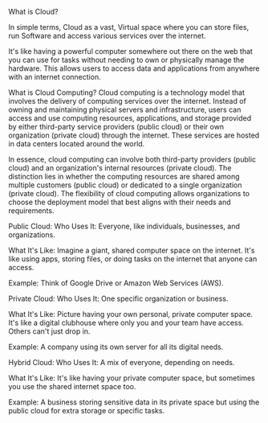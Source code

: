 What is Cloud?

In simple terms, Cloud as a vast, Virtual space where you can store files, run Software and access various services over the internet.

It's like having a powerful computer somewhere out there on the web that you can use for tasks without needing to own or physically manage the hardware. This allows users to access data and applications from anywhere with an internet connection.

What is Cloud Computing?
Cloud computing is a technology model that involves the delivery of computing services over the internet. Instead of owning and maintaining physical servers and infrastructure, users can access and use computing resources, applications, and storage provided by either third-party service providers (public cloud) or their own organization (private cloud) through the internet. These services are hosted in data centers located around the world.

In essence, cloud computing can involve both third-party providers (public cloud) and an organization's internal resources (private cloud). The distinction lies in whether the computing resources are shared among multiple customers (public cloud) or dedicated to a single organization (private cloud). The flexibility of cloud computing allows organizations to choose the deployment model that best aligns with their needs and requirements.

Public Cloud:
Who Uses It: Everyone, like individuals, businesses, and organizations.

What It's Like: Imagine a giant, shared computer space on the internet. It's like using apps, storing files, or doing tasks on the internet that anyone can access.

Example: Think of Google Drive or Amazon Web Services (AWS).

Private Cloud:
Who Uses It: One specific organization or business.

What It's Like: Picture having your own personal, private computer space. It's like a digital clubhouse where only you and your team have access. Others can't just drop in.

Example: A company using its own server for all its digital needs.

Hybrid Cloud:
Who Uses It: A mix of everyone, depending on needs.

What It's Like: It's like having your private computer space, but sometimes you use the shared internet space too.

Example: A business storing sensitive data in its private space but using the public cloud for extra storage or specific tasks.
